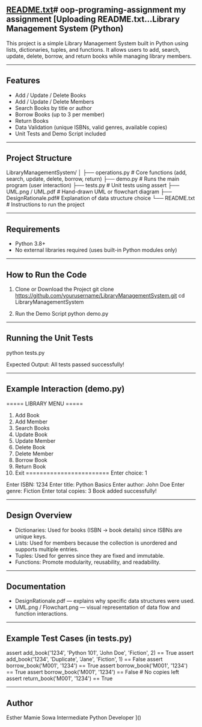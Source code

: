 [README.txt](https://github.com/user-attachments/files/23190938/README.txt)# oop-programing-assignment
my assignment
[Uploading README.txt…Library Management System (Python)
--------------------------------------------------------

This project is a simple Library Management System built in Python using lists, dictionaries, tuples, and functions.
It allows users to add, search, update, delete, borrow, and return books while managing library members.

--------------------------------------------------------
Features
--------------------------------------------------------
- Add / Update / Delete Books
- Add / Update / Delete Members
- Search Books by title or author
- Borrow Books (up to 3 per member)
- Return Books
- Data Validation (unique ISBNs, valid genres, available copies)
- Unit Tests and Demo Script included

--------------------------------------------------------
Project Structure
--------------------------------------------------------
LibraryManagementSystem/
│
├── operations.py      # Core functions (add, search, update, delete, borrow, return)
├── demo.py            # Runs the main program (user interaction)
├── tests.py           # Unit tests using assert
├── UML.png / UML.pdf  # Hand-drawn UML or flowchart diagram
├── DesignRationale.pdf# Explanation of data structure choice
└── README.txt         # Instructions to run the project

--------------------------------------------------------
Requirements
--------------------------------------------------------
- Python 3.8+
- No external libraries required (uses built-in Python modules only)

--------------------------------------------------------
How to Run the Code
--------------------------------------------------------
1. Clone or Download the Project
   git clone https://github.com/yourusername/LibraryManagementSystem.git
   cd LibraryManagementSystem

2. Run the Demo Script
   python demo.py

--------------------------------------------------------
Running the Unit Tests
--------------------------------------------------------
python tests.py

Expected Output:
All tests passed successfully!

--------------------------------------------------------
Example Interaction (demo.py)
--------------------------------------------------------
===== LIBRARY MENU =====
1. Add Book
2. Add Member
3. Search Books
4. Update Book
5. Update Member
6. Delete Book
7. Delete Member
8. Borrow Book
9. Return Book
10. Exit
========================
Enter choice: 1

Enter ISBN: 1234
Enter title: Python Basics
Enter author: John Doe
Enter genre: Fiction
Enter total copies: 3
Book added successfully!

--------------------------------------------------------
Design Overview
--------------------------------------------------------
- Dictionaries: Used for books (ISBN → book details) since ISBNs are unique keys.
- Lists: Used for members because the collection is unordered and supports multiple entries.
- Tuples: Used for genres since they are fixed and immutable.
- Functions: Promote modularity, reusability, and readability.

--------------------------------------------------------
Documentation
--------------------------------------------------------
- DesignRationale.pdf — explains why specific data structures were used.
- UML.png / Flowchart.png — visual representation of data flow and function interactions.

--------------------------------------------------------
Example Test Cases (in tests.py)
--------------------------------------------------------
assert add_book('1234', 'Python 101', 'John Doe', 'Fiction', 2) == True
assert add_book('1234', 'Duplicate', 'Jane', 'Fiction', 1) == False
assert borrow_book('M001', '1234') == True
assert borrow_book('M001', '1234') == True
assert borrow_book('M001', '1234') == False  # No copies left
assert return_book('M001', '1234') == True

--------------------------------------------------------
Author
--------------------------------------------------------
Esther Mamie Sowa
Intermediate Python Developer
]()

